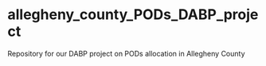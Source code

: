 # allegheny_county_PODs_DABP_project
Repository for our DABP project on PODs allocation in Allegheny County
